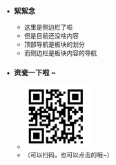 
- ### 絮絮念
  - 这里是侧边栏了啦
  - 但是目前还没啥内容
  - 顶部导航是板块的划分
  - 而侧边栏是板块内容的导航
- ### 资瓷一下啦 ~
  - [![老鼠爱发电](src/images/afdian.png)](https://afdian.net/a/daomishu)
  - （可以扫码，也可以点击的哦~）